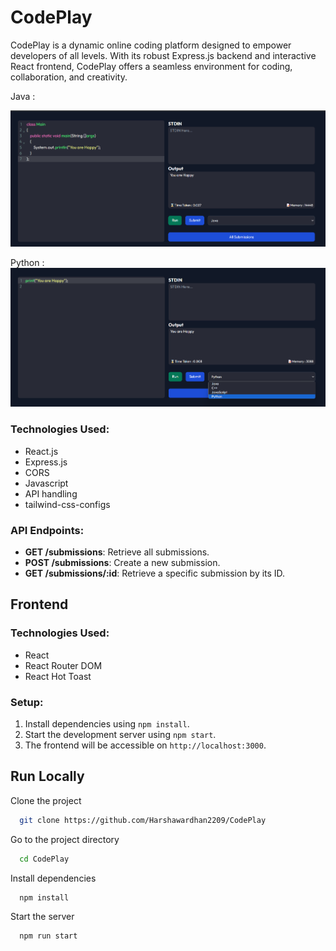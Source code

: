 # CodePlay

CodePlay is a dynamic online coding platform designed to empower developers of all levels. With its robust Express.js backend and interactive React frontend, CodePlay offers a seamless environment for coding, collaboration, and creativity.

Java :

![image](output/1st.png)


Python : 
![image](output/2nd.png)


### Technologies Used:
- React.js
- Express.js
- CORS
- Javascript
- API handling
- tailwind-css-configs

### API Endpoints:
- **GET /submissions**: Retrieve all submissions.
- **POST /submissions**: Create a new submission.
- **GET /submissions/:id**: Retrieve a specific submission by its ID.

## Frontend

### Technologies Used:
- React
- React Router DOM
- React Hot Toast

### Setup:
1. Install dependencies using `npm install`.
2. Start the development server using `npm start`.
3. The frontend will be accessible on `http://localhost:3000`.

## Run Locally

Clone the project

```bash
  git clone https://github.com/Harshawardhan2209/CodePlay
```

Go to the project directory

```bash
  cd CodePlay
```

Install dependencies

```bash
  npm install
```

Start the server

```bash
  npm run start
```


